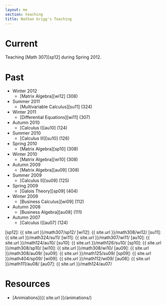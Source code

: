 ```yaml
---
layout: me
section: teaching
title: Nathan Grigg's Teaching
---
```


# Current

Teaching [Math 307][sp12] during Spring 2012.

# Past
- Winter 2012
	- [Matrix Algebra][wi12] (308)
- Summer 2011
	- [Multivariable Calculus][su11] (324)
- Winter 2011
	- [Differential Equations][wi11] (307)
- Autumn 2010
	- [Calculus I][au10] (124)
- Summer 2010
	- [Calculus III][su10] (126)
- Spring 2010
	- [Matrix Algebra][sp10] (308)
- Winter 2010
	- [Matrix Algebra][wi10] (308)
- Autumn 2009
	- [Matrix Algebra][au09] (308)
- Summer 2009
	- [Calculus II][su09] (125)
- Spring 2009
	- [Galois Theory][sp09] (404)
- Winter 2009
	- [Business Calculus][wi09] (112)
- Autumn 2008
	- [Business Algebra][au08] (111)
- Autumn 2007
	- [Calculus I][au07] (124)

[sp12]: {{ site.url }}/math307/sp12/
[wi12]: {{ site.url }}/math308/wi12/
[su11]: {{ site.url }}/math324/su11/
[wi11]: {{ site.url }}/math307/wi11/
[au10]: {{ site.url }}/math124/au10/
[su10]: {{ site.url }}/math126/su10/
[sp10]: {{ site.url }}/math308/sp10/
[wi10]: {{ site.url }}/math308/wi10/
[au09]: {{ site.url }}/math308/au09/
[su09]: {{ site.url }}/math125/su09/
[sp09]: {{ site.url }}/math404/sp09/
[wi09]: {{ site.url }}/math112/wi09/
[au08]: {{ site.url }}/math111/au08/
[au07]: {{ site.url }}/math124/au07/

# Resources

- [Animiations]({{ site.url }}/animations/)

